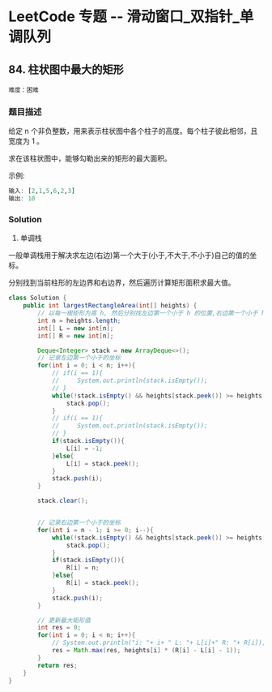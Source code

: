 # LeetCode 专题 -- 滑动窗口_双指针_单调队列

## 84. 柱状图中最大的矩形

`难度：困难`

### 题目描述

给定 n 个非负整数，用来表示柱状图中各个柱子的高度。每个柱子彼此相邻，且宽度为 1 。

求在该柱状图中，能够勾勒出来的矩形的最大面积。

示例:

```r
输入: [2,1,5,6,2,3]
输出: 10
```

### Solution

1. 单调栈

一般单调栈用于解决求左边(右边)第一个大于(小于,不大于,不小于)自己的值的坐标。

分别找到当前柱形的左边界和右边界，然后遍历计算矩形面积求最大值。


```java
class Solution {
    public int largestRectangleArea(int[] heights) {
        // 以每一根矩形为高 h, 然后分别找左边第一个小于 h 的位置,右边第一个小于 h 的位置
        int n = heights.length;
        int[] L = new int[n];
        int[] R = new int[n];

        Deque<Integer> stack = new ArrayDeque<>();
        // 记录左边第一个小于的坐标
        for(int i = 0; i < n; i++){
            // if(i == 1){
            //     System.out.println(stack.isEmpty());
            // }
            while(!stack.isEmpty() && heights[stack.peek()] >= heights[i]){
                stack.pop();
            }
            // if(i == 1){
            //     System.out.println(stack.isEmpty());
            // }
            if(stack.isEmpty()){
                L[i] = -1;
            }else{
                L[i] = stack.peek();
            }
            stack.push(i);
        }

        stack.clear();


        // 记录右边第一个小于的坐标
        for(int i = n - 1; i >= 0; i--){
            while(!stack.isEmpty() && heights[stack.peek()] >= heights[i]){
                stack.pop();
            }
            if(stack.isEmpty()){
                R[i] = n;
            }else{
                R[i] = stack.peek();
            }
            stack.push(i);
        }

        // 更新最大矩形值
        int res = 0;
        for(int i = 0; i < n; i++){
            // System.out.println("i: "+ i+ " L: "+ L[i]+" R: "+ R[i]);
            res = Math.max(res, heights[i] * (R[i] - L[i] - 1));
        }
        return res;
    }
}
```